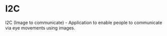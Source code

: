 # I2C
 I2C (Image to communicate) - Application to enable people to communicate via eye movements using images.
